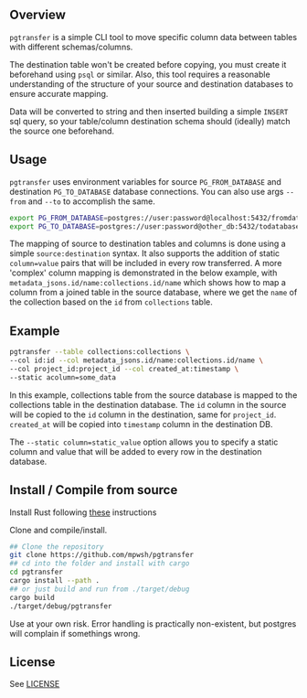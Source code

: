 ## Overview

`pgtransfer` is a simple CLI tool to move specific column data between tables with different schemas/columns.

The destination table won't be created before copying, you must create it beforehand using `psql` or similar. Also, this tool requires a reasonable understanding of the structure of your source and destination databases to ensure accurate mapping.

Data will be converted to string and then inserted building a simple `INSERT` sql query, so your table/column destination schema should (ideally) match the source one beforehand.

## Usage

`pgtransfer` uses environment variables for source `PG_FROM_DATABASE` and destination `PG_TO_DATABASE` database connections.
You can also use args `--from` and `--to` to accomplish the same.

```bash
export PG_FROM_DATABASE=postgres://user:password@localhost:5432/fromdatabase
export PG_TO_DATABASE=postgres://user:password@other_db:5432/todatabase
```

The mapping of source to destination tables and columns is done using a simple `source:destination` syntax. It also supports the addition of static `column=value` pairs that will be included in every row transferred.
A more 'complex' column mapping is demonstrated in the below example, with `metadata_jsons.id/name:collections.id/name` which shows how to map a column from a joined table in the source database, where we get the `name` of the collection based on the `id` from `collections` table.

## Example

```bash
pgtransfer --table collections:collections \
--col id:id --col metadata_jsons.id/name:collections.id/name \
--col project_id:project_id --col created_at:timestamp \
--static acolumn=some_data
```

In this example, collections table from the source database is mapped to the collections table in the destination database. The `id` column in the source will be copied to the `id` column in the destination, same for `project_id`. `created_at` will be copied into `timestamp` column in the destination DB.

The `--static column=static_value` option allows you to specify a static column and value that will be added to every row in the destination database.

## Install / Compile from source

Install Rust following [these](https://www.rust-lang.org/learn/get-started) instructions

Clone and compile/install.

```bash
## Clone the repository
git clone https://github.com/mpwsh/pgtransfer
## cd into the folder and install with cargo
cd pgtransfer
cargo install --path .
## or just build and run from ./target/debug
cargo build
./target/debug/pgtransfer
```

Use at your own risk. Error handling is practically non-existent, but postgres will complain if somethings wrong.

## License

See [LICENSE](LICENSE)
